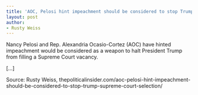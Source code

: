 ```yaml
---
title: 'AOC, Pelosi hint impeachment should be considered to stop Trump Supreme Court selection'
layout: post
author:
- Rusty Weiss
---
```


Nancy Pelosi and Rep. Alexandria Ocasio-Cortez (AOC) have hinted impeachment would be considered as a weapon to halt President Trump from filling a Supreme Court vacancy.

[…]

Source: Rusty Weiss, thepoliticalinsider.com/aoc-pelosi-hint-impeachment-should-be-considered-to-stop-trump-supreme-court-selection/
